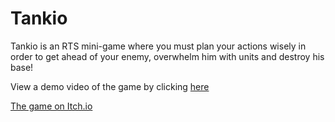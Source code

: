 # Tankio

Tankio is an RTS mini-game where you must plan your actions wisely in order to get ahead of your enemy, overwhelm him with units and destroy his base!

View a demo video of the game by clicking [here](https://www.youtube.com/watch?v=U9vIGKnq7rY&feature=youtu.be)

[The game on Itch.io](https://vladstoyanoff.itch.io/tankio)
